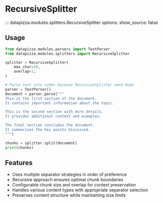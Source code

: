 # RecursiveSplitter


<!-- prettier-ignore -->
::: datapizza.modules.splitters.RecursiveSplitter
    options:
        show_source: false




## Usage

```python
from datapizza.modules.parsers import TextParser
from datapizza.modules.splitters import RecursiveSplitter

splitter = RecursiveSplitter(
    max_char=10,
    overlap=1,
)

# Parse text into nodes because RecursiveSplitter need Node
parser = TextParser()
document = parser.parse("""
This is the first section of the document.
It contains important information about the topic.

This is the second section with more details.
It provides additional context and examples.

The final section concludes the document.
It summarizes the key points discussed.
""")

chunks = splitter.split(document)
print(chunks)
```

## Features

- Uses multiple separator strategies in order of preference
- Recursive approach ensures optimal chunk boundaries
- Configurable chunk size and overlap for context preservation
- Handles various content types with appropriate separator selection
- Preserves content structure while maintaining size limits
